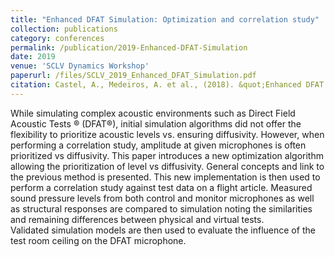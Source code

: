 ```yaml
---
title: "Enhanced DFAT Simulation: Optimization and correlation study"
collection: publications
category: conferences
permalink: /publication/2019-Enhanced-DFAT-Simulation
date: 2019
venue: 'SCLV Dynamics Workshop'
paperurl: /files/SCLV_2019_Enhanced_DFAT_Simulation.pdf
citation: Castel, A., Medeiros, A. et al., (2018). &quot;Enhanced DFAT Simulation: Optimization and correlation study.&quot; <i>SCLV Dynamics Workshop 2019</i>.'
---
```

While simulating complex acoustic environments such as Direct Field Acoustic Tests ® (DFAT®), initial simulation algorithms did not offer the flexibility to prioritize acoustic levels vs. ensuring diffusivity. However, when performing a correlation study, amplitude at given microphones is often prioritized vs diffusivity. This paper introduces a new optimization algorithm allowing the prioritization of level vs diffusivity. General concepts and link to the previous method is presented. This new implementation is then used to perform a correlation study against test data on a flight article. Measured sound pressure levels from both control and monitor microphones as well as structural responses are compared to simulation noting the similarities and remaining differences between physical and virtual tests. Validated simulation models are then used to evaluate the influence of the test room ceiling on the DFAT microphone.
